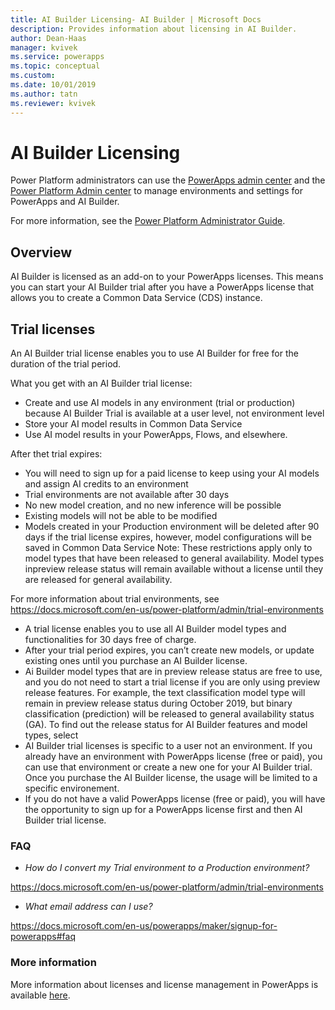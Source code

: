```yaml
---
title: AI Builder Licensing- AI Builder | Microsoft Docs
description: Provides information about licensing in AI Builder.
author: Dean-Haas
manager: kvivek
ms.service: powerapps
ms.topic: conceptual
ms.custom: 
ms.date: 10/01/2019
ms.author: tatn
ms.reviewer: kvivek
---
```


# AI Builder Licensing


Power Platform administrators can use the [PowerApps admin center](https://admin.powerapps.com) and the [Power Platform Admin center](https://admin.powerplatform.microsoft.com) to manage environments and settings for PowerApps and AI Builder.

For more information, see the [Power Platform Administrator Guide](https://docs.microsoft.com/power-platform/admin/admin-documentation).

## Overview

AI Builder is licensed as an add-on to your PowerApps licenses. This means you can start your AI Builder trial after you have a PowerApps license that allows you to create a Common Data Service (CDS) instance.  

## Trial licenses

An AI Builder trial license enables you to use  AI Builder  for free for the duration of the trial period. 

What you get with an AI Builder trial license:
- Create and use AI models in any environment (trial or production) because AI Builder Trial is available at a user level, not environment level
- Store  your AI model results in Common Data Service
- Use  AI model results in your PowerApps, Flows, and elsewhere. 

After thet trial expires:
- You will need to sign up for a paid license to keep using your AI models and assign AI credits to an environment
- Trial environments are not available after 30 days
- No new model creation, and no new inference will be possible
- Existing models will not be able to be modified
- Models created in your Production environment will be deleted after 90 days if the trial license expires, however, model configurations will be saved in Common Data Service
Note:  These restrictions apply only to model types that have been released to  general availability. Model types inpreview release status will remain available without a license until they are released for general availability.  


For more information about trial environments, see https://docs.microsoft.com/en-us/power-platform/admin/trial-environments
- A trial license enables you to use all AI Builder model types and functionalities for 30 days free of charge. <Sign up link when available>
- After your trial period expires, you can’t create new models, or update existing ones until you purchase an AI Builder license. <Purchase link here when available>
- Ai Builder model types that are in preview release status  are free to use, and you do not need to start a trial license if you are only using preview release features. For example, the text classification model type will remain in preview release status during October 2019, but binary classification (prediction) will be released to general availability status (GA). To find out the release status for AI Builder features and model types,  select<Release page>
- AI Builder trial licenses is specific to a user not an environment. If you already have an environment with PowerApps license (free or paid), you can use that environment or create a new one for your AI Builder trial. Once you purchase the AI Builder license, the usage will be limited to a specific environement. 
- If you do not have a valid PowerApps license (free or paid), you will have the opportunity to sign up for a PowerApps license first and then AI Builder trial license. 

### FAQ

- *How do I convert my Trial environment to a Production environment?* 

https://docs.microsoft.com/en-us/power-platform/admin/trial-environments

- *What email address can I use?*

https://docs.microsoft.com/en-us/powerapps/maker/signup-for-powerapps#faq


### More information

More information about licenses and license management in PowerApps is available [here](//power-platform/admin/wp-license-management).
